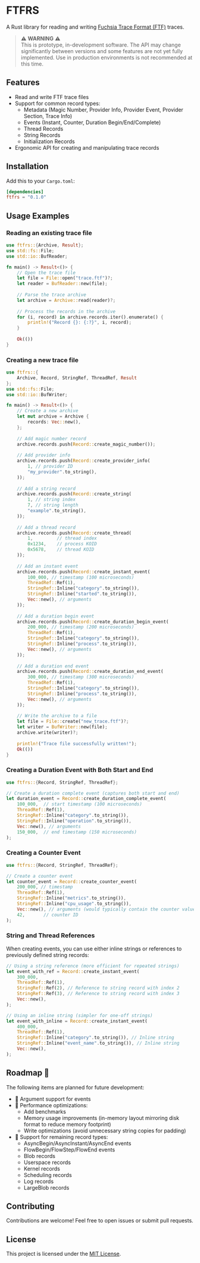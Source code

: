 # FTFRS

A Rust library for reading and writing [Fuchsia Trace Format (FTF)](https://fuchsia.dev/fuchsia-src/development/tracing/trace-format) traces.

> ⚠️ **WARNING** ⚠️  
> This is prototype, in-development software. The API may change significantly between versions and some features are not yet fully implemented. Use in production environments is not recommended at this time.

## Features

- Read and write FTF trace files
- Support for common record types:
  - Metadata (Magic Number, Provider Info, Provider Event, Provider Section, Trace Info)
  - Events (Instant, Counter, Duration Begin/End/Complete)
  - Thread Records
  - String Records
  - Initialization Records
- Ergonomic API for creating and manipulating trace records

## Installation

Add this to your `Cargo.toml`:

```toml
[dependencies]
ftfrs = "0.1.0"
```

## Usage Examples

### Reading an existing trace file

```rust
use ftfrs::{Archive, Result};
use std::fs::File;
use std::io::BufReader;

fn main() -> Result<()> {
    // Open the trace file
    let file = File::open("trace.ftf")?;
    let reader = BufReader::new(file);
    
    // Parse the trace archive
    let archive = Archive::read(reader)?;
    
    // Process the records in the archive
    for (i, record) in archive.records.iter().enumerate() {
        println!("Record {}: {:?}", i, record);
    }
    
    Ok(())
}
```

### Creating a new trace file

```rust
use ftfrs::{
    Archive, Record, StringRef, ThreadRef, Result
};
use std::fs::File;
use std::io::BufWriter;

fn main() -> Result<()> {
    // Create a new archive
    let mut archive = Archive {
        records: Vec::new(),
    };
    
    // Add magic number record
    archive.records.push(Record::create_magic_number());
    
    // Add provider info
    archive.records.push(Record::create_provider_info(
        1, // provider ID
        "my_provider".to_string(),
    ));
    
    // Add a string record
    archive.records.push(Record::create_string(
        1, // string index
        7, // string length
        "example".to_string(),
    ));
    
    // Add a thread record
    archive.records.push(Record::create_thread(
        1,         // thread index
        0x1234,    // process KOID
        0x5678,    // thread KOID
    ));
    
    // Add an instant event
    archive.records.push(Record::create_instant_event(
        100_000, // timestamp (100 microseconds)
        ThreadRef::Ref(1),
        StringRef::Inline("category".to_string()),
        StringRef::Inline("started".to_string()),
        Vec::new(), // arguments
    ));
    
    // Add a duration begin event
    archive.records.push(Record::create_duration_begin_event(
        200_000, // timestamp (200 microseconds)
        ThreadRef::Ref(1),
        StringRef::Inline("category".to_string()),
        StringRef::Inline("process".to_string()),
        Vec::new(), // arguments
    ));
    
    // Add a duration end event
    archive.records.push(Record::create_duration_end_event(
        300_000, // timestamp (300 microseconds)
        ThreadRef::Ref(1),
        StringRef::Inline("category".to_string()),
        StringRef::Inline("process".to_string()),
        Vec::new(), // arguments
    ));
    
    // Write the archive to a file
    let file = File::create("new_trace.ftf")?;
    let writer = BufWriter::new(file);
    archive.write(writer)?;
    
    println!("Trace file successfully written!");
    Ok(())
}
```

### Creating a Duration Event with Both Start and End

```rust
use ftfrs::{Record, StringRef, ThreadRef};

// Create a duration complete event (captures both start and end)
let duration_event = Record::create_duration_complete_event(
    100_000,  // start timestamp (100 microseconds)
    ThreadRef::Ref(1),
    StringRef::Inline("category".to_string()),
    StringRef::Inline("operation".to_string()),
    Vec::new(), // arguments
    150_000,  // end timestamp (150 microseconds)
);
```

### Creating a Counter Event

```rust
use ftfrs::{Record, StringRef, ThreadRef};

// Create a counter event
let counter_event = Record::create_counter_event(
    200_000, // timestamp
    ThreadRef::Ref(1),
    StringRef::Inline("metrics".to_string()),
    StringRef::Inline("cpu_usage".to_string()),
    Vec::new(), // arguments (would typically contain the counter value)
    42,       // counter ID
);
```

### String and Thread References

When creating events, you can use either inline strings or references to previously defined string records:

```rust
// Using a string reference (more efficient for repeated strings)
let event_with_ref = Record::create_instant_event(
    300_000,
    ThreadRef::Ref(1),
    StringRef::Ref(2), // Reference to string record with index 2
    StringRef::Ref(3), // Reference to string record with index 3
    Vec::new(),
);

// Using an inline string (simpler for one-off strings)
let event_with_inline = Record::create_instant_event(
    400_000,
    ThreadRef::Ref(1),
    StringRef::Inline("category".to_string()), // Inline string
    StringRef::Inline("event_name".to_string()), // Inline string
    Vec::new(),
);
```

## Roadmap 🚀

The following items are planned for future development:

- 🚧 Argument support for events
- 🔄 Performance optimizations:
  - Add benchmarks
  - Memory usage improvements (in-memory layout mirroring disk format to reduce memory footprint)
  - Write optimizations (avoid unnecessary string copies for padding)
- 🔮 Support for remaining record types:
  - AsyncBegin/AsyncInstant/AsyncEnd events
  - FlowBegin/FlowStep/FlowEnd events
  - Blob records
  - Userspace records
  - Kernel records
  - Scheduling records
  - Log records
  - LargeBlob records

## Contributing

Contributions are welcome! Feel free to open issues or submit pull requests.

## License

This project is licensed under the [MIT License](LICENSE).
